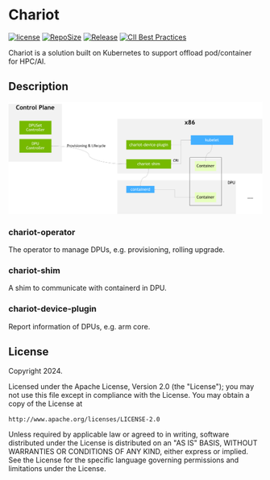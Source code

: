 # Chariot

[![license](https://img.shields.io/github/license/openbce/chariot)](http://github.com/openbce/chariot)
[![RepoSize](https://img.shields.io/github/repo-size/openbce/chariot)](http://github.com/openbce/chariot)
[![Release](https://img.shields.io/github/release/openbce/chariot)](https://github.com/openbce/chariot/releases)
[![CII Best Practices](https://bestpractices.coreinfrastructure.org/projects/8377/badge)](https://bestpractices.coreinfrastructure.org/projects/8377)

Chariot is a solution built on Kubernetes to support offload pod/container for HPC/AI.

## Description

![overall](docs/images/chariot-overview.png)

### chariot-operator

The operator to manage DPUs, e.g. provisioning, rolling upgrade.

### chariot-shim

A shim to communicate with containerd in DPU.

### chariot-device-plugin

Report information of DPUs, e.g. arm core.

## License

Copyright 2024.

Licensed under the Apache License, Version 2.0 (the "License");
you may not use this file except in compliance with the License.
You may obtain a copy of the License at

    http://www.apache.org/licenses/LICENSE-2.0

Unless required by applicable law or agreed to in writing, software
distributed under the License is distributed on an "AS IS" BASIS,
WITHOUT WARRANTIES OR CONDITIONS OF ANY KIND, either express or implied.
See the License for the specific language governing permissions and
limitations under the License.

